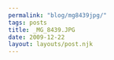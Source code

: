 ```yaml
---
permalink: "blog/mg8439jpg/"
tags: posts
title: _MG_8439.JPG
date: 2009-12-22
layout: layouts/post.njk
---
```



